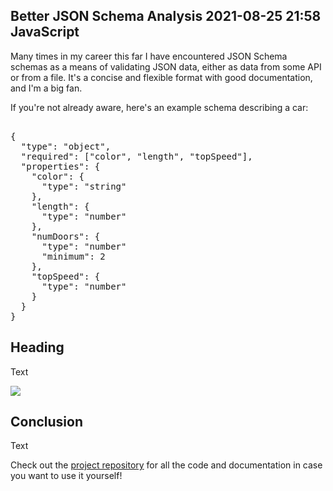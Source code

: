 Better JSON Schema Analysis
2021-08-25 21:58
JavaScript
---

Many times in my career this far I have encountered JSON Schema schemas as a
means of validating JSON data, either as data from some API or from a file. It's
a concise and flexible format with good documentation, and I'm a big fan.

If you're not already aware, here's an example schema describing a car:

<!-- language="json" -->
<pre><div class="code-block">
{
  "type": "object",
  "required": ["color", "length", "topSpeed"],
  "properties": {
    "color": {
      "type": "string"
    },
    "length": {
      "type": "number"
    },
    "numDoors": {
      "type": "number"
      "minimum": 2
    },
    "topSpeed": {
      "type": "number"
    }
  }
}
</div></pre>

## Heading

Text

![](assets/media/2021/08/jsr-example.png)

## Conclusion

Text

Check out the
[project repository](https://github.com/C-D-Lewis/json-schema-report) for all
the code and documentation in case you want to use it yourself!
